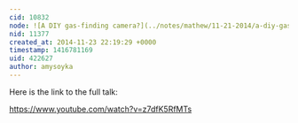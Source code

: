 ```yaml
---
cid: 10832
node: ![A DIY gas-finding camera?](../notes/mathew/11-21-2014/a-diy-gas-finding-camera)
nid: 11377
created_at: 2014-11-23 22:19:29 +0000
timestamp: 1416781169
uid: 422627
author: amysoyka
---
```


Here is the link to the full talk:

https://www.youtube.com/watch?v=z7dfK5RfMTs